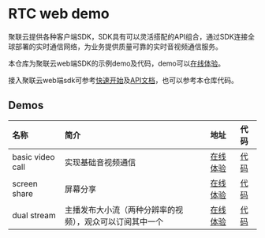 # RTC web demo

聚联云提供各种客户端SDK，SDK具有可以灵活搭配的API组合，通过SDK连接全球部署的实时通信网络，为业务提供质量可靠的实时音视频通信服务。

本仓库为聚联云web端SDK的示例demo及代码，demo可以[在线体验](https://aivacom.github.io/rtc-web-demo/)。

接入聚联云web端sdk可参考[快速开始](https://docs.aivacom.com/cloud/cn/product_category/rtc_service/rt_video_interaction/integration_and_start/integration_and_start_web.html)及[API文档](https://docs.aivacom.com/cloud/cn/product_category/rtc_service/rt_audio_interaction/api/Web/v2.4.0/category.html)，也可以参考本仓库代码。

## Demos

| 名称 | 简介 | 地址 | 代码 |
| :--- | :--- | :--- | :--- |
| basic video call | 实现基础音视频通信 | [在线体验](https://aivacom.github.io/rtc-web-demo/basicVideoCall/index.html) | [代码](./basicVideoCall) |
| screen share | 屏幕分享 | [在线体验](https://aivacom.github.io/rtc-web-demo/screenShare/index.html) | [代码](./screenShare) |
| dual stream | 主播发布大小流（两种分辨率的视频），观众可以订阅其中一个 | [在线体验](https://aivacom.github.io/rtc-web-demo/dualStream/index.html) | [代码](./dualStream) |
